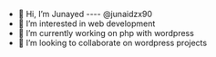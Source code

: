 - 👋 Hi, I’m Junayed ---- @junaidzx90
- 👀 I’m interested in web development 
- 🌱 I’m currently working on php with wordpress
- 💞️ I’m looking to collaborate on wordpress projects
